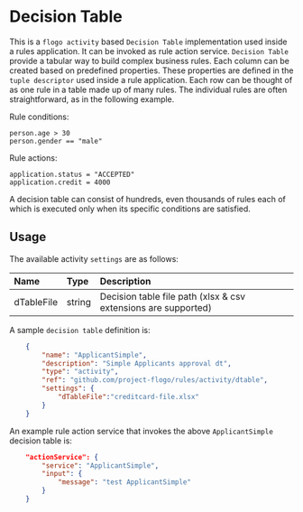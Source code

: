 # Decision Table
This is a `flogo activity` based `Decision Table` implementation used inside a rules application. It can be invoked as rule action service. `Decision Table` provide a tabular way to build complex business rules. Each column can be created based on predefined properties. These properties are defined in the `tuple descriptor` used inside a rule application. Each row can be thought of as one rule in a table made up of many rules. The individual rules are often straightforward, as in the following example.

Rule conditions:
```
person.age > 30
person.gender == "male"
```
Rule actions:
```
application.status = "ACCEPTED"
application.credit = 4000
```
A decision table can consist of hundreds, even thousands of rules each of which is executed only when its specific conditions are satisfied.

## Usage

The available activity `settings` are as follows:

| Name   |  Type   | Description   |
|:-----------|:--------|:--------------|
| dTableFile | string |  Decision table file path (xlsx & csv extensions are supported) |

A sample `decision table` definition is:
```json
    {
        "name": "ApplicantSimple",
        "description": "Simple Applicants approval dt",
        "type": "activity",
        "ref": "github.com/project-flogo/rules/activity/dtable",
        "settings": {
            "dTableFile":"creditcard-file.xlsx"
        }
    }

```

An example rule action service that invokes the above `ApplicantSimple` decision table is:
```json
    "actionService": {
        "service": "ApplicantSimple",
        "input": {
            "message": "test ApplicantSimple"
        }
    }
```